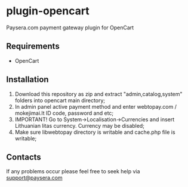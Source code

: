 plugin-opencart
===============

Paysera.com payment gateway plugin for OpenCart

Requirements
------------

- OpenCart

Installation
------------

1. Download this repository as zip and extract "admin,catalog,system" folders into opencart main directory;
2. In admin panel active payment method and enter webtopay.com / mokejimai.lt ID code, password and etc;
3. IMPORTANT! Go to System->Localisation->Currencies and insert Lithuanian litas currency. Currency may be disabled;
4. Make sure libwebtopay directory is writable and cache.php file is writable;

Contacts
--------

If any problems occur please feel free to seek help via support@paysera.com

